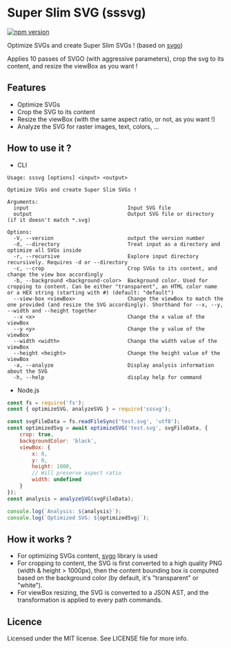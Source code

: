 # Super Slim SVG (sssvg)
[![npm version](https://img.shields.io/npm/v/sssvg?style=flat-square)](https://www.npmjs.com/package/sssvg)

Optimize SVGs and create Super Slim SVGs ! (based on [svgo](https://github.com/svg/svgo))

Applies 10 passes of SVGO (with aggressive parameters), crop the svg to its content, and resize the viewBox as you want !

## Features
- Optimize SVGs
- Crop the SVG to its content
- Resize the viewBox (with the same aspect ratio, or not, as you want !)
- Analyze the SVG for raster images, text, colors, ...

## How to use it ?

- CLI
```
Usage: sssvg [options] <input> <output>

Optimize SVGs and create Super Slim SVGs !

Arguments:
  input                                Input SVG file
  output                               Output SVG file or directory (if it doesn't match *.svg)

Options:
  -V, --version                        output the version number
  -d, --directory                      Treat input as a directory and optimize all SVGs inside
  -r, --recursive                      Explore input directory recursively. Requires -d or --directory
  -c, --crop                           Crop SVGs to its content, and change the view box accordingly
  -b, --background <background-color>  Background color. Used for cropping to content. Can be either "transparent", an HTML color name or a HEX string (starting with #) (default: "default")
  --view-box <viewBox>                 Change the viewBox to match the one provided (and resize the SVG accordingly). Shorthand for --x, --y, --width and --height together
  --x <x>                              Change the x value of the viewBox
  --y <y>                              Change the y value of the viewBox
  --width <width>                      Change the width value of the viewBox
  --height <height>                    Change the height value of the viewBox
  -a, --analyze                        Display analysis information about the SVG
  -h, --help                           display help for command
```

- Node.js
```javascript
const fs = require('fs');
const { optimizeSVG, analyzeSVG } = require('sssvg');

const svgFileData = fs.readFileSync('test.svg', 'utf8');
const optimizedSvg = await optimizeSVG('test.svg', svgFileData, { 
    crop: true,
    backgroundColor: 'black',
    viewBox: {
        x: 0,
        y: 0,
        height: 1000,
        // Will preserve aspect ratio
        width: undefined
    }
});
const analysis = analyzeSVG(svgFileData);

console.log(`Analysis: ${analysis}`);
console.log(`Optimized SVG: ${optimizedSvg}`);
```

## How it works ?

- For optimizing SVGs content, [svgo](https://github.com/svg/svgo) library is used
- For cropping to content, the SVG is first converted to a high quality PNG (width & height > 1000px), then the content
bounding box is computed based on the background color (by default, it's "transparent" or "white").
- For viewBox resizing, the SVG is converted to a JSON AST, and the transformation is applied to every path commands.

## Licence

Licensed under the MIT license. See LICENSE file for more info.
